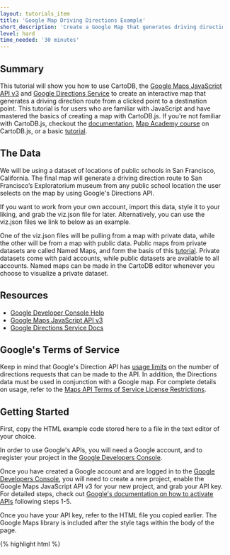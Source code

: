 ```yaml
---
layout: tutorials_item
title: 'Google Map Driving Directions Example'
short_description: 'Create a Google Map that generates driving directions from a point'
level: hard
time_needed: '30 minutes'
---
```


## Summary
This tutorial will show you how to use CartoDB, the [Google Maps JavaScript API v3](https://developers.google.com/maps/documentation/javascript/tutorial) and [Google Directions Service](https://developers.google.com/maps/documentation/javascript/directions) to create an interactive map that generates a driving direction route from a clicked point to a destination point. This tutorial is for users who are familiar with JavaScript and have mastered the basics of creating a map with CartoDB.js. If you're not familiar with CartoDB.js, checkout the [documentation](http://docs.cartodb.com/cartodb-platform/cartodb-js.html), [Map Academy course](http://academy.cartodb.com/courses/03-cartodbjs-ground-up.html) on CartoDB.js, or a basic [tutorial](http://docs.cartodb.com/tutorials/create_map_cartodbjs.html).

## The Data
We will be using a dataset of locations of public schools in San Francisco, California. The final map will generate a driving direction route to San Francisco’s Exploratorium museum from any public school location the user selects on the map by using Google's Directions API.

If you want to work from your own account, import this data, style it to your liking, and grab the viz.json file for later. Alternatively, you can use the viz.json files we link to below as an example. 

One of the viz.json files will be pulling from a map with private data, while the other will be from a map with public data. Public maps from private datasets are called Named Maps, and form the basis of this [tutorial](http://docs.cartodb.com/tutorials/named_maps.html). Private datasets come with paid accounts, while public datasets are available to all accounts. Named maps can be made in the CartoDB editor whenever you choose to visualize a private dataset.

## Resources
* [Google Developer Console Help](https://developers.google.com/console/help/new)
* [Google Maps JavaScript API v3](https://developers.google.com/maps/documentation/javascript/tutorial)
* [Google Directions Service Docs](https://developers.google.com/maps/documentation/javascript/directions)

## Google's Terms of Service
Keep in mind that Google's Direction API has [usage limits](https://developers.google.com/maps/documentation/directions/#Limits) on the number of directions requests that can be made to the API. In addition, the Directions data must be used in conjunction with a Google map. For complete details on usage, refer to the [Maps API Terms of Service License Restrictions](https://developers.google.com/maps/terms#section_10_12).

## Getting Started 
First, copy the HTML example code stored here to a file in the text editor of your choice. 

In order to use Google's APIs, you will need a Google account, and to register your project in the [Google Developers Console](https://console.developers.google.com/). 

Once you have created a Google account and are logged in to the [Google Developers Console](https://console.developers.google.com/), you will need to create a new project, enable the Google Maps JavaScript API v3 for your new project, and grab your API key. For detailed steps, check out [Google's documentation on how to activate APIs](https://developers.google.com/console/help/new/#activatingapis) following steps 1-5.

Once you have your API key, refer to the HTML file you copied earlier. The Google Maps library is included after the style tags within the body of the page.

{% highlight html %}
  <body>
    <div id="map"></div>

    <!-- include google maps library -->
    <script type="text/javascript" src="https://maps.googleapis.com/maps/api/js?key=INSERTYOURKEYHERE"></script>

    <!-- include cartodb.js library -->
    <script src="http://libs.cartocdn.com/cartodb.js/v3/3.13/cartodb.js"></script>
{% endhighlight %}

Within the script tag for the Google Maps library, replace “INSERTYOURKEYHERE” with your API key.

## The Map
Let's walk through the code. 

Within the head tag of the HTML document, we have included some basic CSS styles for our map to render it as full screen, and we also included the CartoDB stylesheet.

{% highlight html %}
<style>
  html, body, #map {
    height: 100%;
    padding: 0;
    margin: 0;
  }
</style>
{% endhighlight %}

Within the body of the page, we have an empty div element with an id of “map,” which we will use to store our map. 

{% highlight html %}
<div id="map"></div>
{% endhighlight %}

We create our map and the JavaScript to generate the driving directions within the last script tag. A variable called `map` stores our map as an object so we can apply methods to it. The function `main()` will generate our map and driving directions and is called when the page is loaded.

This line of code creates our new Google Map:

{% highlight javascript %}
map = new google.maps.Map(document.getElementById("map"), myOptions); 
{% endhighlight %}

It takes our div element "map" and the options stored in the variable "myOptions," such as the coordinates that center our map, the zoom level and the type of Google Map we want.

Directions are calculated using a `DirectionsService` object, which makes requests to the Google Maps API Directions Service and returns completed results, which are handled via the `DirectionsRenderer` object.

{% highlight javascript %}
// Create services for later rendering of directions
var directionsDisplay = new google.maps.DirectionsRenderer();
directionsDisplay.setMap(map);
var directionsService = new google.maps.DirectionsService();
{% endhighlight %}

We will be generating directions to one location, the [Exploratorium](http://www.exploratorium.edu/).

{% highlight javascript %}
// The location of the Exploratorium
var exploratorium = new google.maps.LatLng(37.801434, -122.397561);
{% endhighlight %}

Our CartoDB data is stored within our viz.json data layer which we add to our map. Take a look at the JavaScript that generates our map and directions before we break this code down into it's smaller parts.

{% highlight javascript %}

// Our CartoDB visualization
var vizjson_url = "http://documentation.cartodb.com/api/v2/viz/4a885510-d6fb-11e4-aedb-0e4fddd5de28/viz.json";

cartodb.createLayer(map, vizjson_url)
       .addTo(map)
       .done(function(layers) {
              
          var subLayer = layers.getSubLayer(0);
                
        subLayer.setInteraction(true); // Interaction for that layer must be enabled
        cdb.vis.Vis.addCursorInteraction(map, subLayer); // undo with removeCursorInteraction

        // Setup our event when an object is clicked
        layers.on('featureClick', function(e, latlng, pos, data){

            var school = new google.maps.LatLng(latlng[0], latlng[1]);

            // our DirectionsRequest
            var request = {
                origin : school,
                destination : exploratorium,
                travelMode : google.maps.TravelMode.DRIVING
            };

            // use route method to generate directions
            directionsService.route(request, function(response, status) {
                if (status == google.maps.DirectionsStatus.OK) {
                directionsDisplay.setDirections(response);
                }
            });
        );
    });
{% endhighlight %}

When a user selects a school location by clicking on one of the points on our map, we grab the coordinates generated by the `featureClick()` event and pass those coordinates to the Google Directions Service to generate the driving directions route. We enable interactivity for our CartoDB data layer and undo interaction for each data point when the user selects a new location. 

{% highlight javascript %}
subLayer.setInteraction(true); // Interaction for that layer must be enabled
cdb.vis.Vis.addCursorInteraction(map, subLayer); // undo with removeCursorInteraction

// Setup our event when an object is clicked
layers.on('featureClick', function(e, latlng, pos, data){
              
// store the location of the clicked school
var school = new google.maps.LatLng(latlng[0], latlng[1]);
{% endhighlight %}

In order to generate driving directions, we must send a request to the Google Directions Service using the `route()` method. Our request includes the origin of our trip, which is set to the clicked school, our destination which we set as the Exploratorium coordinates, and our [Travel Mode](https://developers.google.com/maps/documentation/javascript/directions#TravelModes). In this case, we want driving directions although Google provides other travel modes including bicycling and walking.

{% highlight javascript %}
// our DirectionsRequest
var request = {
    origin : school,
    destination : exploratorium,
    travelMode : google.maps.TravelMode.DRIVING
};
{% endhighlight %}

We pass our request to the Google `DirectionsService` object to generate the directions.

{% highlight javascript %}
// use route method to generate directions
directionsService.route(request, function(response, status) {
if (status == google.maps.DirectionsStatus.OK) {
directionsDisplay.setDirections(response);
    }
});
{% endhighlight %}

Earlier, we set the directionsDisplay to draw on our map using setMap(), which will draw the route once it is generated by the Google Directions API.

{% highlight javascript %}
directionsDisplay.setMap(map);
{% endhighlight %}

The above example works with private tables and generates directions based on the position the user clicks. If you need to generate directions from exact locations in your database, your dataset must be public. Working with a public table requires a slightly different setup.

When a user selects a school location by clicking on one of the points on the map, we will instead use a SQL query to get the latitude and longitude coordinates for the school from the CartoDB public dataset. We pass the coordinates to the Google Directions Service in order to generate the driving directions.

Here is the full code if you need directions generated from exact locations in your dataset. Sample code is also stored here.

{% highlight html %}
// Our CartoDB visualization
var vizjson_url = "http://documentation.cartodb.com/api/v2/viz/9f645d04-da1b-11e4-9cd9-0e0c41326911/viz.json";

cartodb.createLayer(map, vizjson_url)
       .addTo(map)
       .done(function(layers) {
          
    var subLayer = layers.getSubLayer(0);
            
    // Change our SQL applied to the layer to include Lat and Lon values in the response
    subLayer.set({"interactivity":"cartodb_id, lon, lat", "sql": "SELECT *, ST_X(the_geom) lon, ST_Y(the_geom) lat FROM schools_public_pt"})
            
    subLayer.setInteraction(true); // Interaction for that layer must be enabled
    cdb.vis.Vis.addCursorInteraction(map, subLayer); // undo with removeCursorInteraction

    // Setup our event when an object is clicked
    layers.on('featureClick', function(e, latlng, pos, data){
              
    // store the location of the clicked school
    var school = new google.maps.LatLng(data.lat, data.lon);

    // our DirectionsRequest
    var request = {
        origin : school,
        destination : exploratorium,
        travelMode : google.maps.TravelMode.DRIVING
    };

    // use route method to generate directions
    directionsService.route(request, function(response, status) {
        if (status == google.maps.DirectionsStatus.OK) {
          directionsDisplay.setDirections(response);
              }
          });
        });
    });
{% endhighlight %}

That's it! For more information on Google's Directions Service, check out [Google's detailed documentation](https://developers.google.com/maps/documentation/javascript/directions).
